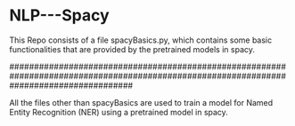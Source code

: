 # NLP---Spacy

This Repo consists of a file spacyBasics.py, which contains some basic functionalities that are provided by the pretrained models in spacy.


#########################################################################################################################################

All the files other than spacyBasics are used to train a model for Named Entity Recognition (NER) using a pretrained model in spacy.

